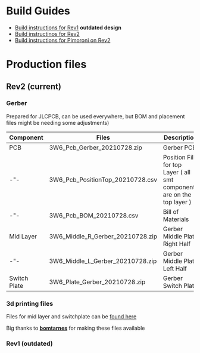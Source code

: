 # Build Guides
- [Build instructions for Rev1](./build_instruction_rev1.md) **outdated design**
- [Build instructinos for Rev2](./build_instruction_rev2.md)
- [Build instructions for Pimoroni on Rev2](./build_instruction_rev2_pimoroni.md)


# Production files
## Rev2 (current)
### Gerber

Prepared for JLCPCB, can be used everywhere, but BOM and placement files might be needing some adjustments)

Component    | Files                            | Description
-------------|----------------------------------|--------
PCB          | 3W6_Pcb_Gerber_20210728.zip      | Gerber PCB 
-"-          | 3W6_Pcb_PositionTop_20210728.csv | Position File for top Layer ( all smt components are on the top layer ) 
-"-          | 3W6_Pcb_BOM_20210728.csv         | Bill of Materials 
Mid Layer    | 3W6_Middle_R_Gerber_20210728.zip | Gerber Middle Plate Right Half 
-"-             | 3W6_Middle_L_Gerber_20210728.zip | Gerber Middle Plate Left Half 
Switch Plate | 3W6_Plate_Gerber_20210728.zip    | Gerber Switch Plate 

### 3d printing files 
Files for mid layer and switchplate can be [found here](https://github.com/weteor/3W6/tree/main/prod/Rev2/3d%20Print)

Big thanks to [**bomtarnes**](https://github.com/keyboard-magpie) for making these files available

### Rev1 (outdated)

